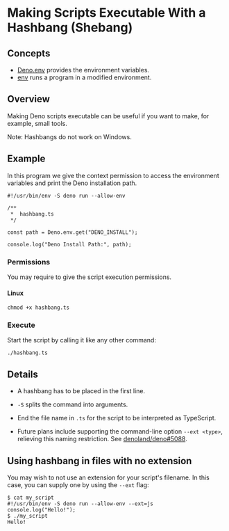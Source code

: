 # Making Scripts Executable With a Hashbang (Shebang)

## Concepts

- [Deno.env] provides the environment variables.
- [env] runs a program in a modified environment.

## Overview

Making Deno scripts executable can be useful if you want to make, for example,
small tools.

Note: Hashbangs do not work on Windows.

## Example

In this program we give the context permission to access the environment
variables and print the Deno installation path.

```ts, ignore
#!/usr/bin/env -S deno run --allow-env

/**
 *  hashbang.ts
 */

const path = Deno.env.get("DENO_INSTALL");

console.log("Deno Install Path:", path);
```

### Permissions

You may require to give the script execution permissions.

#### Linux

```shell
chmod +x hashbang.ts
```

### Execute

Start the script by calling it like any other command:

```shell
./hashbang.ts
```

## Details

- A hashbang has to be placed in the first line.

- `-S` splits the command into arguments.

- End the file name in `.ts` for the script to be interpreted as TypeScript.

- Future plans include supporting the command-line option `--ext <type>`,
  relieving this naming restriction. See
  [denoland/deno#5088](https://github.com/denoland/deno/issues/5088).

## Using hashbang in files with no extension

You may wish to not use an extension for your script's filename. In this case,
you can supply one by using the `--ext` flag:

```shell, ignore
$ cat my_script
#!/usr/bin/env -S deno run --allow-env --ext=js
console.log("Hello!");
$ ./my_script
Hello!
```

[Deno.env]: /api?s=Deno.env
[env]: https://www.man7.org/linux/man-pages/man1/env.1.html
